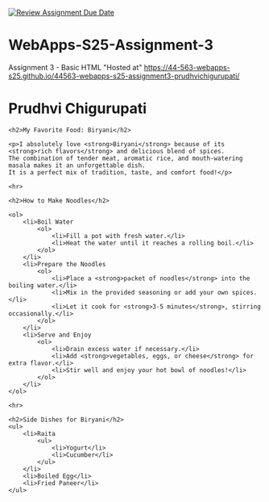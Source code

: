 [![Review Assignment Due Date](https://classroom.github.com/assets/deadline-readme-button-22041afd0340ce965d47ae6ef1cefeee28c7c493a6346c4f15d667ab976d596c.svg)](https://classroom.github.com/a/dtnQoQgg)
# WebApps-S25-Assignment-3
Assignment 3 - Basic HTML
"Hosted at" https://44-563-webapps-s25.github.io/44563-webapps-s25-assignment3-prudhvichigurupati/
<!DOCTYPE html>
<html lang="en">
<head>
    <meta charset="UTF-8">
    <meta name="viewport" content="width=device-width, initial-scale=1.0">
    <title>My Favorite Food</title>
</head>
<body>
    <h1>Prudhvi Chigurupati</h1>

    <h2>My Favorite Food: Biryani</h2>

    <p>I absolutely love <strong>Biryani</strong> because of its <strong>rich flavors</strong> and delicious blend of spices. 
    The combination of tender meat, aromatic rice, and mouth-watering masala makes it an unforgettable dish. 
    It is a perfect mix of tradition, taste, and comfort food!</p>

    <hr>

    <h2>How to Make Noodles</h2>

    <ol>
        <li>Boil Water
            <ol>
                <li>Fill a pot with fresh water.</li>
                <li>Heat the water until it reaches a rolling boil.</li>
            </ol>
        </li>
        <li>Prepare the Noodles
            <ol>
                <li>Place a <strong>packet of noodles</strong> into the boiling water.</li>
                <li>Mix in the provided seasoning or add your own spices.</li>
                <li>Let it cook for <strong>3-5 minutes</strong>, stirring occasionally.</li>
            </ol>
        </li>
        <li>Serve and Enjoy
            <ol>
                <li>Drain excess water if necessary.</li>
                <li>Add <strong>vegetables, eggs, or cheese</strong> for extra flavor.</li>
                <li>Stir well and enjoy your hot bowl of noodles!</li>
            </ol>
        </li>
    </ol>

    <hr>

    <h2>Side Dishes for Biryani</h2>
    <ul>
        <li>Raita
            <ul>
                <li>Yogurt</li>
                <li>Cucumber</li>
            </ul>
        </li>
        <li>Boiled Egg</li>
        <li>Fried Paneer</li>
    </ul>
    
</body>
</html>
